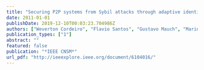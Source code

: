 ```yaml
---
title: "Securing P2P systems from Sybil attacks through adaptive identity management"
date: 2011-01-01
publishDate: 2019-12-10T00:03:23.704986Z
authors: ["Weverton Cordeiro", "Flavio Santos", "Gustavo Mauch", "Marinho Barcellos", "Luciano P Gaspary"]
publication_types: ["1"]
abstract: ""
featured: false
publication: "*IEEE CNSM*"
url_pdf: "http://ieeexplore.ieee.org/document/6104016/"
---
```


